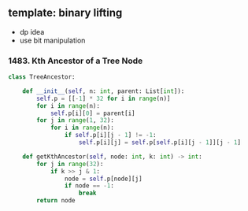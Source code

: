 ## template: binary lifting

- dp idea
- use bit manipulation

### 1483. Kth Ancestor of a Tree Node

```python
class TreeAncestor:

    def __init__(self, n: int, parent: List[int]):
        self.p = [[-1] * 32 for i in range(n)]
        for i in range(n):
            self.p[i][0] = parent[i]
        for j in range(1, 32):
            for i in range(n):
                if self.p[i][j - 1] != -1:
                    self.p[i][j] = self.p[self.p[i][j - 1]][j - 1]

    def getKthAncestor(self, node: int, k: int) -> int:
        for j in range(32):
            if k >> j & 1:
                node = self.p[node][j]
                if node == -1:
                    break
        return node
```